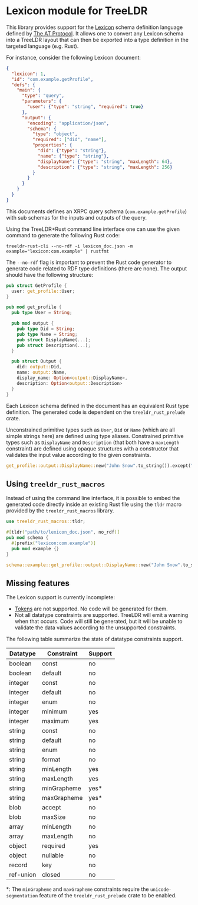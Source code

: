 # Lexicon module for TreeLDR

This library provides support for the [Lexicon](https://atproto.com/guides/lexicon) schema definition language defined by [The AT Protocol](https://atproto.com/). It allows one to convert any Lexicon schema into a TreeLDR layout that can then be exported into a type definition in the targeted language (e.g. Rust).

For instance, consider the following Lexicon document:
```json
{
  "lexicon": 1,
  "id": "com.example.getProfile",
  "defs": {
    "main": {
      "type": "query",
      "parameters": {
        "user": {"type": "string", "required": true}
      },
      "output": {
        "encoding": "application/json",
        "schema": {
          "type": "object",
          "required": ["did", "name"],
          "properties": {
            "did": {"type": "string"},
            "name": {"type": "string"},
            "displayName": {"type": "string", "maxLength": 64},
            "description": {"type": "string", "maxLength": 256}
          }
        }
      }
    }
  }
}
```
This documents defines an XRPC query schema (`com.example.getProfile`) with sub schemas for the inputs and outputs of the query.

Using the TreeLDR+Rust command line interface one can use the given command to generate the following Rust code:
```
treeldr-rust-cli --no-rdf -i lexicon_doc.json -m example="lexicon:com.example" | rustfmt
```
The `--no-rdf` flag is important to prevent the Rust code generator to generate code related to RDF type definitions (there are none). The output should have the following structure:
```rust
pub struct GetProfile {
  user: get_profile::User;
}

pub mod get_profile {
  pub type User = String;

  pub mod output {
    pub type Did = String;
    pub type Name = String;
    pub struct DisplayName(...);
    pub struct Description(...);
  }

  pub struct Output {
    did: output::Did,
    name: output::Name,
    display_name: Option<output::DisplayName>,
    description: Option<output::Description>
  }
}
```
Each Lexicon schema defined in the document has an equivalent Rust type definition. The generated code is dependent on the `treeldr_rust_prelude` crate.

Unconstrained primitive types such as `User`, `Did` or `Name` (which are all simple strings here) are defined using type aliases. Constrained primitive types such as `DisplayName` and `Description` (that both have a `maxLength` constraint) are defined using opaque structures with a constructor that validates the input value according to the given constraints.
```rust
get_profile::output::DisplayName::new("John Snow".to_string()).except("invalid display name")
```

## Using `treeldr_rust_macros`

Instead of using the command line interface, it is possible to embed the generated code directly inside an existing Rust file using the `tldr` macro provided by the `treeldr_rust_macros` library.
```rust
use treeldr_rust_macros::tldr;

#[tldr("path/to/lexicon_doc.json", no_rdf)]
pub mod schema {
  #[prefix("lexicon:com.example")]
  pub mod example {}
}

schema::example::get_profile::output::DisplayName::new("John Snow".to_string()).except("invalid display name")
```

## Missing features

The Lexicon support is currently incomplete:
  - [Tokens](https://atproto.com/guides/lexicon#tokens) are not supported. No code will be generated for them.
  - Not all datatype constraints are supported. TreeLDR will emit a warning when that occurs. Code will still be generated, but it will be unable to validate the data values according to the unsupported constraints.

The following table summarize the state of datatype constraints support.

Datatype  | Constraint  | Support
--------- | ----------- | -------
boolean   | const       | no
boolean   | default     | no
integer   | const       | no
integer   | default     | no
integer   | enum        | no
integer   | minimum     | yes
integer   | maximum     | yes
string    | const       | no
string    | default     | no
string    | enum        | no
string    | format      | no
string    | minLength   | yes
string    | maxLength   | yes
string    | minGrapheme | yes*
string    | maxGrapheme | yes*
blob      | accept      | no
blob      | maxSize     | no
array     | minLength   | no
array     | maxLength   | no
object    | required    | yes
object    | nullable    | no
record    | key         | no
ref-union | closed      | no

*: The `minGrapheme` and `maxGrapheme` constraints require the `unicode-segmentation` feature of the `treeldr_rust_prelude` crate to be enabled.